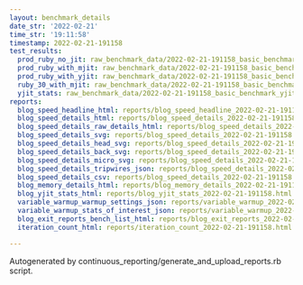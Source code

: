 ```yaml
---
layout: benchmark_details
date_str: '2022-02-21'
time_str: '19:11:58'
timestamp: 2022-02-21-191158
test_results:
  prod_ruby_no_jit: raw_benchmark_data/2022-02-21-191158_basic_benchmark_prod_ruby_no_jit.json
  prod_ruby_with_mjit: raw_benchmark_data/2022-02-21-191158_basic_benchmark_prod_ruby_with_mjit.json
  prod_ruby_with_yjit: raw_benchmark_data/2022-02-21-191158_basic_benchmark_prod_ruby_with_yjit.json
  ruby_30_with_mjit: raw_benchmark_data/2022-02-21-191158_basic_benchmark_ruby_30_with_mjit.json
  yjit_stats: raw_benchmark_data/2022-02-21-191158_basic_benchmark_yjit_stats.json
reports:
  blog_speed_headline_html: reports/blog_speed_headline_2022-02-21-191158.html
  blog_speed_details_html: reports/blog_speed_details_2022-02-21-191158.html
  blog_speed_details_raw_details_html: reports/blog_speed_details_2022-02-21-191158.raw_details.html
  blog_speed_details_svg: reports/blog_speed_details_2022-02-21-191158.svg
  blog_speed_details_head_svg: reports/blog_speed_details_2022-02-21-191158.head.svg
  blog_speed_details_back_svg: reports/blog_speed_details_2022-02-21-191158.back.svg
  blog_speed_details_micro_svg: reports/blog_speed_details_2022-02-21-191158.micro.svg
  blog_speed_details_tripwires_json: reports/blog_speed_details_2022-02-21-191158.tripwires.json
  blog_speed_details_csv: reports/blog_speed_details_2022-02-21-191158.csv
  blog_memory_details_html: reports/blog_memory_details_2022-02-21-191158.html
  blog_yjit_stats_html: reports/blog_yjit_stats_2022-02-21-191158.html
  variable_warmup_warmup_settings_json: reports/variable_warmup_2022-02-21-191158.warmup_settings.json
  variable_warmup_stats_of_interest_json: reports/variable_warmup_2022-02-21-191158.stats_of_interest.json
  blog_exit_reports_bench_list_html: reports/blog_exit_reports_2022-02-21-191158.bench_list.html
  iteration_count_html: reports/iteration_count_2022-02-21-191158.html

---
```

Autogenerated by continuous_reporting/generate_and_upload_reports.rb script.
